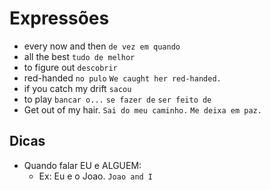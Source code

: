 # Expressões

+ every now and then
  `de vez em quando`
+ all the best
  `tudo de melhor`
+ to figure out
  `descobrir`
+ red-handed
  `no pulo`
  `We caught her red-handed.`
+ if you catch my drift
  `sacou`
+ to play
  `bancar o...`
  `se fazer de`
  `ser feito de`
+ Get out of my hair.
  `Sai do meu caminho.`
  `Me deixa em paz.`

## Dicas

+ Quando falar EU e ALGUEM:
  + Ex: Eu e o Joao.
    `Joao and I`

